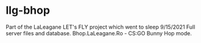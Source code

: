 # llg-bhop
Part of the LaLeagane LET's FLY project which went to sleep 9/15/2021
Full server files and database.
Bhop.LaLeagane.Ro - CS:GO Bunny Hop mode.
